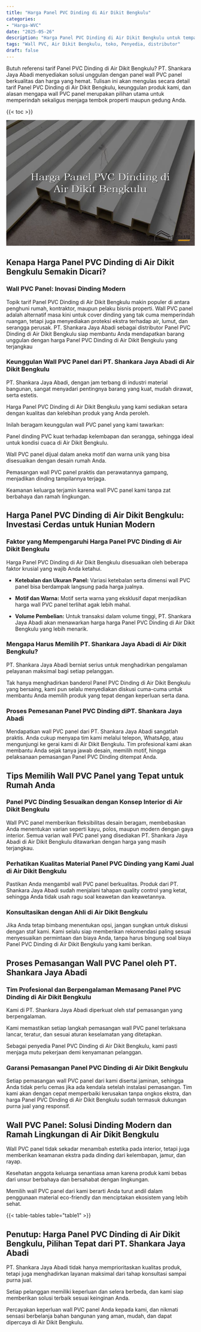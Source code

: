 ```yaml
---
title: "Harga Panel PVC Dinding di Air Dikit Bengkulu"
categories: 
- "Harga-WVC"
date: "2025-05-26"
description: "Harga Panel PVC Dinding di Air Dikit Bengkulu untuk tempat tinggal, office, serta gerai. Panel berkualitas, pilihan motif, pilihan warna modern, beserta servis instalasi ditangani oleh tim berpengalaman dan jaminan resmi!|Jasa penjualan Panel PVC Dinding di Air Dikit Bengkulu untuk keperluan tempat tinggal, kantor, atau toko, beserta produk berkualitas dan pemasangan oleh teknisi profesional serta jaminan resmi.|Solusi Panel PVC Dinding di Air Dikit Bengkulu yang terbukti bagi rumah, kantor, serta toko, dengan panel unggulan dan penempatan ditangani oleh teknisi ahli dan garansi resmi.|Penyediaan Panel PVC Dinding di Air Dikit Bengkulu untuk rumah, perkantoran, dan ritel, beserta panel berkualitas dan instalasi dikerjakan oleh tim ahli, disertai dengan jaminan resmi.}"
tags: "Wall PVC, Air Dikit Bengkulu, toko, Penyedia, distributor"
draft: false
---
```


Butuh referensi tarif Panel PVC Dinding di Air Dikit Bengkulu? PT. Shankara Jaya Abadi menyediakan solusi unggulan dengan panel wall PVC panel berkualitas dan harga yang hemat. Tulisan ini akan mengulas secara detail tarif Panel PVC Dinding di Air Dikit Bengkulu, keunggulan produk kami, dan alasan mengapa wall PVC panel merupakan pilihan utama untuk memperindah sekaligus menjaga tembok properti maupun gedung Anda.

{{< toc >}}

![Harga Panel PVC Dinding di Air Dikit Bengkulu](/images/Harga-WVC/Harga-Panel-PVC-Dinding-di-Air-Dikit-Bengkulu.png)


## Kenapa Harga Panel PVC Dinding di Air Dikit Bengkulu Semakin Dicari?

### Wall PVC Panel: Inovasi Dinding Modern

Topik tarif Panel PVC Dinding di Air Dikit Bengkulu makin populer di antara penghuni rumah, kontraktor, maupun pelaku bisnis properti. Wall PVC panel adalah alternatif masa kini untuk cover dinding yang tak cuma memperindah ruangan, tetapi juga menyediakan proteksi ekstra terhadap air, lumut, dan serangga perusak. PT. Shankara Jaya Abadi sebagai distributor Panel PVC Dinding di Air Dikit Bengkulu siap membantu Anda mendapatkan barang unggulan dengan harga Panel PVC Dinding di Air Dikit Bengkulu yang terjangkau

### Keunggulan Wall PVC Panel dari PT. Shankara Jaya Abadi di Air Dikit Bengkulu

PT. Shankara Jaya Abadi, dengan jam terbang di industri material bangunan, sangat menyadari pentingnya barang yang kuat, mudah dirawat, serta estetis.

Harga Panel PVC Dinding di Air Dikit Bengkulu yang kami sediakan setara dengan kualitas dan kelebihan produk yang Anda peroleh.

Inilah beragam keunggulan wall PVC panel yang kami tawarkan:

Panel dinding PVC kuat terhadap kelembapan dan serangga, sehingga ideal untuk kondisi cuaca di Air Dikit Bengkulu.

Wall PVC panel dijual dalam aneka motif dan warna unik yang bisa disesuaikan dengan desain rumah Anda.

Pemasangan wall PVC panel praktis dan perawatannya gampang, menjadikan dinding tampilannya terjaga.

Keamanan keluarga terjamin karena wall PVC panel kami tanpa zat berbahaya dan ramah lingkungan.

## Harga Panel PVC Dinding di Air Dikit Bengkulu: Investasi Cerdas untuk Hunian Modern

### Faktor yang Mempengaruhi Harga Panel PVC Dinding di Air Dikit Bengkulu

Harga Panel PVC Dinding di Air Dikit Bengkulu disesuaikan oleh beberapa faktor krusial yang wajib Anda ketahui.

- **Ketebalan dan Ukuran Panel:** Variasi ketebalan serta dimensi wall PVC panel bisa berdampak langsung pada harga jualnya.

- **Motif dan Warna:** Motif serta warna yang eksklusif dapat menjadikan harga wall PVC panel terlihat agak lebih mahal.

- **Volume Pembelian:** Untuk transaksi dalam volume tinggi, PT. Shankara Jaya Abadi akan menawarkan harga harga Panel PVC Dinding di Air Dikit Bengkulu yang lebih menarik.

### Mengapa Harus Memilih PT. Shankara Jaya Abadi di Air Dikit Bengkulu?

PT. Shankara Jaya Abadi berniat serius untuk menghadirkan pengalaman pelayanan maksimal bagi setiap pelanggan.

Tak hanya menghadirkan banderol Panel PVC Dinding di Air Dikit Bengkulu yang bersaing, kami pun selalu menyediakan diskusi cuma-cuma untuk membantu Anda memilih produk yang tepat dengan keperluan serta dana.

### Proses Pemesanan Panel PVC Dinding diPT. Shankara Jaya Abadi

Mendapatkan wall PVC panel dari PT. Shankara Jaya Abadi sangatlah praktis. Anda cukup menyapa tim kami melalui telepon, WhatsApp, atau mengunjungi ke gerai kami di Air Dikit Bengkulu. Tim profesional kami akan membantu Anda sejak tanya jawab desain, memilih motif, hingga pelaksanaan pemasangan Panel PVC Dinding ditempat Anda.

## Tips Memilih Wall PVC Panel yang Tepat untuk Rumah Anda

### Panel PVC Dinding Sesuaikan dengan Konsep Interior di Air Dikit Bengkulu

Wall PVC panel memberikan fleksibilitas desain beragam, membebaskan Anda menentukan varian seperti kayu, polos, maupun modern dengan gaya interior. Semua varian wall PVC panel yang disediakan PT. Shankara Jaya Abadi di Air Dikit Bengkulu ditawarkan dengan harga yang masih terjangkau.

### Perhatikan Kualitas Material Panel PVC Dinding yang Kami Jual di Air Dikit Bengkulu

Pastikan Anda mengambil wall PVC panel berkualitas. Produk dari PT. Shankara Jaya Abadi sudah menjalani tahapan quality control yang ketat, sehingga Anda tidak usah ragu soal keawetan dan keawetannya.

### Konsultasikan dengan Ahli di Air Dikit Bengkulu

Jika Anda tetap bimbang menentukan opsi, jangan sungkan untuk diskusi dengan staf kami. Kami selalu siap memberikan rekomendasi paling sesuai menyesuaikan permintaan dan biaya Anda, tanpa harus bingung soal biaya Panel PVC Dinding di Air Dikit Bengkulu yang kami berikan.

## Proses Pemasangan Wall PVC Panel oleh PT. Shankara Jaya Abadi

### Tim Profesional dan Berpengalaman Memasang Panel PVC Dinding di Air Dikit Bengkulu

Kami di PT. Shankara Jaya Abadi diperkuat oleh staf pemasangan yang berpengalaman.

Kami memastikan setiap langkah pemasangan wall PVC panel terlaksana lancar, teratur, dan sesuai aturan keselamatan yang ditetapkan.

Sebagai penyedia Panel PVC Dinding di Air Dikit Bengkulu, kami pasti menjaga mutu pekerjaan demi kenyamanan pelanggan.

### Garansi Pemasangan Panel PVC Dinding di Air Dikit Bengkulu

Setiap pemasangan wall PVC panel dari kami disertai jaminan, sehingga Anda tidak perlu cemas jika ada kendala setelah instalasi pemasangan. Tim kami akan dengan cepat memperbaiki kerusakan tanpa ongkos ekstra, dan harga Panel PVC Dinding di Air Dikit Bengkulu sudah termasuk dukungan purna jual yang responsif.

## Wall PVC Panel: Solusi Dinding Modern dan Ramah Lingkungan di Air Dikit Bengkulu

Wall PVC panel tidak sekadar menambah estetika pada interior, tetapi juga memberikan keamanan ekstra pada dinding dari kelembapan, jamur, dan rayap.

Kesehatan anggota keluarga senantiasa aman karena produk kami bebas dari unsur berbahaya dan bersahabat dengan lingkungan.

Memilih wall PVC panel dari kami berarti Anda turut andil dalam penggunaan material eco-friendly dan menciptakan ekosistem yang lebih sehat.

{{< table-tables table="table1" >}}

## Penutup: Harga Panel PVC Dinding di Air Dikit Bengkulu, Pilihan Tepat dari PT. Shankara Jaya Abadi

PT. Shankara Jaya Abadi tidak hanya memprioritaskan kualitas produk, tetapi juga menghadirkan layanan maksimal dari tahap konsultasi sampai purna jual.

Setiap pelanggan memiliki keperluan dan selera berbeda, dan kami siap memberikan solusi terbaik sesuai keinginan Anda.

Percayakan keperluan wall PVC panel Anda kepada kami, dan nikmati sensasi berbelanja bahan bangunan yang aman, mudah, dan dapat dipercaya di Air Dikit Bengkulu.